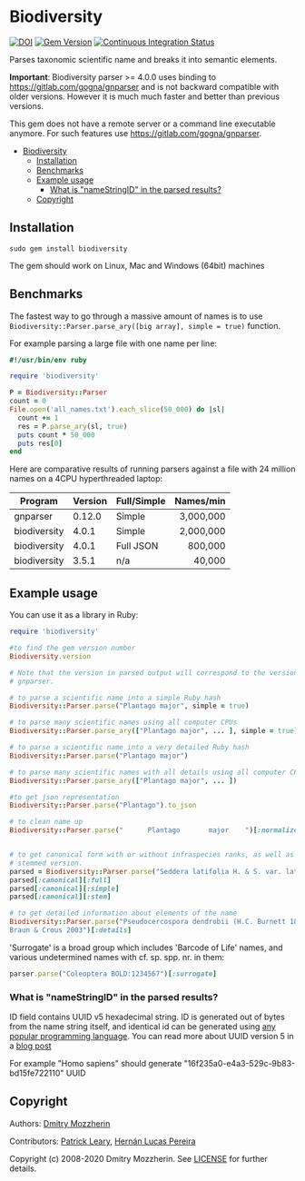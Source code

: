 Biodiversity
============

[![DOI](https://zenodo.org/badge/DOI/10.5281/zenodo.3569596.svg)](https://doi.org/10.5281/zenodo.3569596)
[![Gem Version][gem_svg]][gem_link]
[![Continuous Integration Status][ci_svg]][ci_link]

Parses taxonomic scientific name and breaks it into semantic elements.

**Important**: Biodiversity parser >= 4.0.0 uses binding to
https://gitlab.com/gogna/gnparser and
is not backward compatible with older versions. However it is much much faster
and better than previous versions.

This gem does not have a remote server or a command line executable anymore.
For such features use https://gitlab.com/gogna/gnparser.

- [Biodiversity](#biodiversity)
  - [Installation](#installation)
  - [Benchmarks](#benchmarks)
  - [Example usage](#example-usage)
    - [What is "nameStringID" in the parsed results?](#what-is-%22namestringid%22-in-the-parsed-results)
  - [Copyright](#copyright)

## Installation

    sudo gem install biodiversity

The gem should work on Linux, Mac and Windows (64bit) machines

## Benchmarks

The fastest way to go through a massive amount of names is to use
`Biodiversity::Parser.parse_ary([big array], simple = true)` function.

For example parsing a large file with one name per line:

```ruby
#!/usr/bin/env ruby

require 'biodiversity'

P = Biodiversity::Parser
count = 0
File.open('all_names.txt').each_slice(50_000) do |sl|
  count += 1
  res = P.parse_ary(sl, true)
  puts count * 50_000
  puts res[0]
end
```

Here are comparative results of running parsers against a file with 24
million names on a 4CPU hyperthreaded laptop:

| Program      | Version | Full/Simple | Names/min |
| ------------ | ------- | ----------- | --------: |
| gnparser     | 0.12.0  | Simple      | 3,000,000 |
| biodiversity | 4.0.1   | Simple      | 2,000,000 |
| biodiversity | 4.0.1   | Full JSON   |   800,000 |
| biodiversity | 3.5.1   | n/a         |    40,000 |

## Example usage

You can use it as a library in Ruby:


```ruby
require 'biodiversity'

#to find the gem version number
Biodiversity.version

# Note that the version in parsed output will correspond to the version of
# gnparser.

# to parse a scientific name into a simple Ruby hash
Biodiversity::Parser.parse("Plantago major", simple = true)

# to parse many scientific names using all computer CPUs
Biodiversity::Parser.parse_ary(["Plantago major", ... ], simple = true)

# to parse a scientific name into a very detailed Ruby hash
Biodiversity::Parser.parse("Plantago major")

# to parse many scientific names with all details using all computer CPUs
Biodiversity::Parser.parse_ary(["Plantago major", ... ])

#to get json representation
Biodiversity::Parser.parse("Plantago").to_json

# to clean name up
Biodiversity::Parser.parse("      Plantago       major    ")[:normalized]


# to get canonical form with or without infraspecies ranks, as well as
# stemmed version.
parsed = Biodiversity::Parser.parse("Seddera latifolia H. & S. var. latifolia")
parsed[:canonical][:full]
parsed[:canonical][:simple]
parsed[:canonical][:stem]

# to get detailed information about elements of the name
Biodiversity::Parser.parse("Pseudocercospora dendrobii (H.C. Burnett 1883) U. \
Braun & Crous 2003")[:details]
```

'Surrogate' is a broad group which includes 'Barcode of Life' names, and various
undetermined names with cf. sp. spp. nr. in them:

```ruby
parser.parse("Coleoptera BOLD:1234567")[:surrogate]
```
### What is "nameStringID" in the parsed results?

ID field contains UUID v5 hexadecimal string. ID is generated out of bytes
from the name string itself, and identical id can be generated using [any
popular programming language][uuid_examples]. You can read more about UUID
version 5 in a [blog post][uuid_blog]

For example "Homo sapiens" should generate "16f235a0-e4a3-529c-9b83-bd15fe722110" UUID

Copyright
---------

Authors: [Dmitry Mozzherin][dimus]

Contributors: [Patrick Leary][pleary], [Hernán Lucas Pereira][hernan]



Copyright (c) 2008-2020 Dmitry Mozzherin. See [LICENSE][license]
for further details.

[gem_svg]: https://badge.fury.io/rb/biodiversity.svg
[gem_link]: http://badge.fury.io/rb/biodiversity
[ci_svg]: https://secure.travis-ci.org/GlobalNamesArchitecture/biodiversity.svg
[ci_link]: http://travis-ci.org/GlobalNamesArchitecture/biodiversity
[dimus]: https://github.com/dimus
[pleary]: https://github.com/pleary
[hernan]: https://github.com/LocoDelAssembly
[license]: https://github.com/GlobalNamesArchitecture/biodiversity/blob/master/LICENSE
[uuid_examples]: https://github.com/GlobalNamesArchitecture/gn_uuid_examples
[uuid_blog]: http://globalnamesarchitecture.github.io/gna/uuid/2015/05/31/gn-uuid-0-5-0.html

